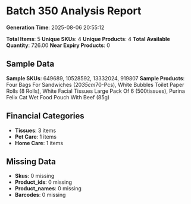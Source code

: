 # Batch 350 Analysis Report

**Generation Time**: 2025-08-06 20:55:12

**Total Items**: 5
**Unique SKUs**: 4
**Unique Products**: 4
**Total Available Quantity**: 726.00
**Near Expiry Products**: 0

## Sample Data
**Sample SKUs**: 649689, 10528592, 13332024, 919807
**Sample Products**: Four Bags For Sandwiches (20*35cm*70-Pcs), White Bubbles Toilet Paper Rolls (8 Rolls), White Facial Tissues Large Pack Of 6 (500tissues), Purina Felix Cat Wet Food Pouch With Beef (85g)

## Financial Categories
- **Tissues**: 3 items
- **Pet Care**: 1 items
- **Home Care**: 1 items

## Missing Data
- **Skus**: 0 missing
- **Product_ids**: 0 missing
- **Product_names**: 0 missing
- **Barcodes**: 0 missing
